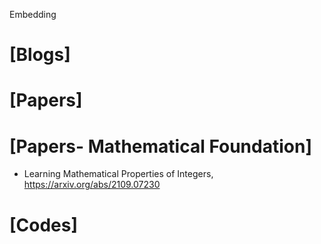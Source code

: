 Embedding

# [Blogs]

# [Papers]

# [Papers- Mathematical Foundation]
+ Learning Mathematical Properties of Integers, https://arxiv.org/abs/2109.07230

# [Codes]


